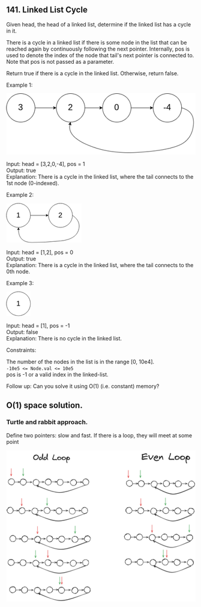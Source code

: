 ## 141. Linked List Cycle
Given head, the head of a linked list, determine if the linked list has a cycle in it.

There is a cycle in a linked list if there is some node in the list that can be reached again by 
continuously following the next pointer. 
Internally, pos is used to denote the index of the node that tail's next pointer is connected to. 
Note that pos is not passed as a parameter.

Return true if there is a cycle in the linked list. Otherwise, return false.

Example 1:

![1](img1.png)

Input: head = [3,2,0,-4], pos = 1 <br>
Output: true <br>
Explanation: There is a cycle in the linked list, where the tail connects to the 1st node (0-indexed).

Example 2:

![2](img2.png)

Input: head = [1,2], pos = 0 <br>
Output: true <br>
Explanation: There is a cycle in the linked list, where the tail connects to the 0th node.

Example 3:

![3](img3.png)

Input: head = [1], pos = -1 <br>
Output: false <br>
Explanation: There is no cycle in the linked list.


Constraints:

The number of the nodes in the list is in the range [0, 10e4]. <br>
`-10e5 <= Node.val <= 10e5` <br>
pos is -1 or a valid index in the linked-list.


Follow up: Can you solve it using O(1) (i.e. constant) memory?


## O(1) space solution.
### Turtle and rabbit approach.

Define two pointers: slow and fast. If there is a loop, they will meet at some point

![4](img4.png)

